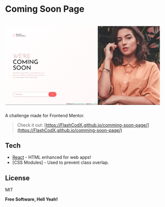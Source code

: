 # Coming Soon Page

# ![preview](./src/assets/screenshot.png)

A challenge made for Frontend Mentor.

> Check it out: [https://FlashCodX.github.io/comming-soon-page/](https://FlashCodX.github.io/comming-soon-page/)

## Tech

- [React] - HTML enhanced for web apps!
- [CSS Modules] - Used to prevent class overlap.

## License

MIT

**Free Software, Hell Yeah!**

[react]: https://reactjs.org/
